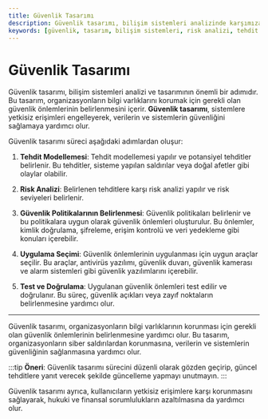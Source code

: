 ```yaml
---
title: Güvenlik Tasarımı
description: Güvenlik tasarımı, bilişim sistemleri analizinde karşımıza çıkan önemli bir aşamadır. Bu süreç, bilgi varlıklarını korumak için gerekli güvenlik önlemlerinin belirlenmesini içerir.
keywords: [güvenlik, tasarım, bilişim sistemleri, risk analizi, tehdit modellemesi]
---
```


# Güvenlik Tasarımı

Güvenlik tasarımı, bilişim sistemleri analizi ve tasarımının önemli bir adımıdır. Bu tasarım, organizasyonların bilgi varlıklarını korumak için gerekli olan güvenlik önlemlerinin belirlenmesini içerir. **Güvenlik tasarımı**, sistemlere yetkisiz erişimleri engelleyerek, verilerin ve sistemlerin güvenliğini sağlamaya yardımcı olur.

Güvenlik tasarımı süreci aşağıdaki adımlardan oluşur:

1.  **Tehdit Modellemesi**: Tehdit modellemesi yapılır ve potansiyel tehditler belirlenir. Bu tehditler, sisteme yapılan saldırılar veya doğal afetler gibi olaylar olabilir.

2.  **Risk Analizi**: Belirlenen tehditlere karşı risk analizi yapılır ve risk seviyeleri belirlenir.

3.  **Güvenlik Politikalarının Belirlenmesi**: Güvenlik politikaları belirlenir ve bu politikalara uygun olarak güvenlik önlemleri oluşturulur. Bu önlemler, kimlik doğrulama, şifreleme, erişim kontrolü ve veri yedekleme gibi konuları içerebilir.

4.  **Uygulama Seçimi**: Güvenlik önlemlerinin uygulanması için uygun araçlar seçilir. Bu araçlar, antivirüs yazılımı, güvenlik duvarı, güvenlik kamerası ve alarm sistemleri gibi güvenlik yazılımlarını içerebilir.

5.  **Test ve Doğrulama**: Uygulanan güvenlik önlemleri test edilir ve doğrulanır. Bu süreç, güvenlik açıkları veya zayıf noktaların belirlenmesine yardımcı olur.

---

Güvenlik tasarımı, organizasyonların bilgi varlıklarının korunması için gerekli olan güvenlik önlemlerinin belirlenmesine yardımcı olur. Bu tasarım, organizasyonların siber saldırılardan korunmasına, verilerin ve sistemlerin güvenliğinin sağlanmasına yardımcı olur. 

:::tip
**Öneri**: Güvenlik tasarımı sürecini düzenli olarak gözden geçirip, güncel tehditlere yanıt verecek şekilde güncelleme yapmayı unutmayın.
:::

Güvenlik tasarımı ayrıca, kullanıcıların yetkisiz erişimlere karşı korunmasını sağlayarak, hukuki ve finansal sorumlulukların azaltılmasına da yardımcı olur. 